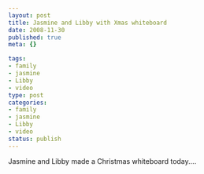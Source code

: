 ```yaml
--- 
layout: post
title: Jasmine and Libby with Xmas whiteboard
date: 2008-11-30
published: true
meta: {}

tags: 
- family
- jasmine
- Libby
- video
type: post
categories: 
- family
- jasmine
- Libby
- video
status: publish
---
```



Jasmine and Libby made a Christmas whiteboard today....

  




